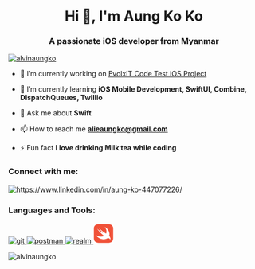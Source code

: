 <h1 align="center">Hi 👋, I'm Aung Ko Ko</h1>
<h3 align="center">A passionate iOS developer from Myanmar</h3>

<p align="left"> <a href="https://github.com/ryo-ma/github-profile-trophy"><img src="https://github-profile-trophy.vercel.app/?username=alvinaungko" alt="alvinaungko" /></a> </p>

- 🔭 I’m currently working on [EvolxIT Code Test iOS Project](https://github.com/AlvinAungko/ApplicationDevEvolxITiOS)

- 🌱 I’m currently learning **iOS Mobile Development, SwiftUI, Combine, DispatchQueues, Twillio**

- 💬 Ask me about **Swift**

- 📫 How to reach me **alieaungko@gmail.com**

- ⚡ Fun fact **I love drinking Milk tea while coding**

<h3 align="left">Connect with me:</h3>
<p align="left">
<a href="https://linkedin.com/in/https://www.linkedin.com/in/aung-ko-447077226/" target="blank"><img align="center" src="https://raw.githubusercontent.com/rahuldkjain/github-profile-readme-generator/master/src/images/icons/Social/linked-in-alt.svg" alt="https://www.linkedin.com/in/aung-ko-447077226/" height="30" width="40" /></a>
</p>

<h3 align="left">Languages and Tools:</h3>
<p align="left"> <a href="https://git-scm.com/" target="_blank" rel="noreferrer"> <img src="https://www.vectorlogo.zone/logos/git-scm/git-scm-icon.svg" alt="git" width="40" height="40"/> </a> <a href="https://postman.com" target="_blank" rel="noreferrer"> <img src="https://www.vectorlogo.zone/logos/getpostman/getpostman-icon.svg" alt="postman" width="40" height="40"/> </a> <a href="https://realm.io/" target="_blank" rel="noreferrer"> <img src="https://raw.githubusercontent.com/bestofjs/bestofjs-webui/8665e8c267a0215f3159df28b33c365198101df5/public/logos/realm.svg" alt="realm" width="40" height="40"/> </a> <a href="https://developer.apple.com/swift/" target="_blank" rel="noreferrer"> <img src="https://raw.githubusercontent.com/devicons/devicon/master/icons/swift/swift-original.svg" alt="swift" width="40" height="40"/> </a> </p>

<p><img align="center" src="https://github-readme-stats.vercel.app/api/top-langs?username=alvinaungko&show_icons=true&locale=en&layout=compact" alt="alvinaungko" /></p>
